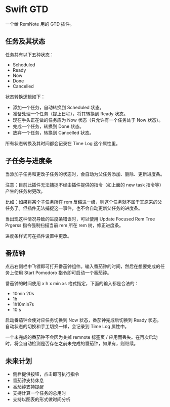 # Swift GTD

一个给 RemNote 用的 GTD 插件。

## 任务及其状态

任务共有以下五种状态：

- Scheduled
- Ready
- Now
- Done
- Cancelled

状态转换逻辑如下：

- 添加一个任务，自动转换到 Scheduled 状态。
- 准备处理一个任务（提上日程），将其转换到 Ready 状态。
- 现在手头正在做的任务应为 Now 状态（只允许有一个任务处于 Now 状态）。
- 完成一个任务，转换到 Done 状态。
- 放弃一个任务，转换到 Cancelled 状态。

所有状态转换及其时间都会记录在 Time Log 这个属性里。

## 子任务与进度条

当添加子任务和更改子任务的状态时，会自动为父任务添加、删除、更新进度条。

注意：目前此插件无法捕捉不经由插件提供的指令（如上面的 new task 指令等）产生的任务树更改。

比如：如果将某个子任务所在 rem 反缩进一级，则这个任务就不属于其原来的父任务了。但插件无法捕捉这一事件，也不会自动更新父任务的进度条。

当出现这种情况导致的进度条错误时，可以使用 Update Focused Rem Tree Prgerss 指令强制扫描当前 rem 所在 rem 树，修正进度条。

进度条样式可在插件设置中更改。

## 番茄钟

点击右侧栏中飞镖即可打开番茄钟组件。输入番茄钟的时间，然后在想要完成的任务上使用 Start Pomodoro 指令即可启动一个番茄钟。

番茄钟的时间使用 x h x min xs 格式指定，下面的输入都是合法的：

- 10min 20s
- 1h
- 1h10min7s
- 10 s

启动番茄钟会使对应任务切换到 Now 状态，番茄钟完成后切换到 Ready 状态。自动状态的切换和手工切换一样，会记录到 Time Log 属性中。

一个未完成的番茄钟不会因为关掉 remnote 标签页 / 应用而丢失。在再次启动时，将会自动检测是否存在之前未完成的番茄钟，如果有，则继续。

## 未来计划

- 侧栏提供按钮，点击即可执行指令
- 番茄钟支持休息
- 番茄钟支持提醒
- 支持计算一个任务的总用时
- 支持以图表的形式做时间分析